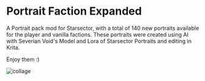 # Portrait Faction Expanded

A Portrait pack mod for Starsector, with a total of 140 new portraits available for the player and vanilla factions. These portraits were created using AI with Severian Void's Model and Lora of Starsector Portraits and editing in Krita.

Enjoy them :)

![collage](https://github.com/user-attachments/assets/119a912e-3999-49c3-9ea5-c5bbb05ceef6)


